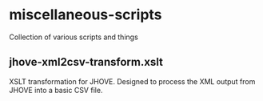 # miscellaneous-scripts
Collection of various scripts and things

## jhove-xml2csv-transform.xslt
XSLT transformation for JHOVE. Designed to process the XML output from JHOVE into a basic CSV file.
